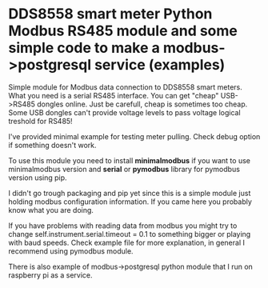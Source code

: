 # DDS8558 smart meter Python Modbus RS485 module and some simple code to make a modbus->postgresql service (examples) 


Simple module for Modbus data connection to DDS8558 smart meters. What you need is a serial RS485 interface. You can get "cheap" USB->RS485 dongles online. 
Just be carefull, cheap is sometimes too cheap. Some USB dongles can't provide voltage levels to pass voltage logical treshold
for RS485! 

I've provided minimal example for testing meter pulling. Check debug option if something doesn't work. 


To use this module you need to  install **minimalmodbus** if you want to use minimalmodbus version  and **serial** or **pymodbus** 
library for pymodbus version using pip.

I didn't go trough packaging and pip yet since this is a simple module just holding modbus configuration information.
If you came here you probably know what you are doing. 

If you have problems with reading data from modbus you might try to change self.instrument.serial.timeout = 0.1 to something bigger or playing with  baud speeds. 
Check example file for more explanation, in general I recommend using pymodbus module.

There is also example of modbus->postgresql python module that I run on raspberry pi as a service.





